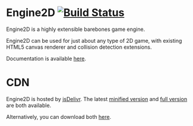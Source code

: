 # Engine2D [![Build Status](https://travis-ci.org/jackdalton/engine2d.svg?branch=master)](https://travis-ci.org/jackdalton/engine2d)
Engine2D is a highly extensible barebones game engine.

Engine2D can be used for just about any type of 2D game, with existing HTML5 canvas renderer and collision detection extensions.

Documentation is available [here](https://jackdalton.github.io/engine2d/main).

# CDN

Engine2D is hosted by [jsDelivr](http://www.jsdelivr.com/). The latest [minified version](https://cdn.jsdelivr.net/engine2d/latest/engine2d.min.js) and [full version](https://cdn.jsdelivr.net/engine2d/latest/engine2d.js) are both available.

Alternatively, you can download both [here](https://cdn.jsdelivr.net/engine2d/latest/engine2d.zip). 
